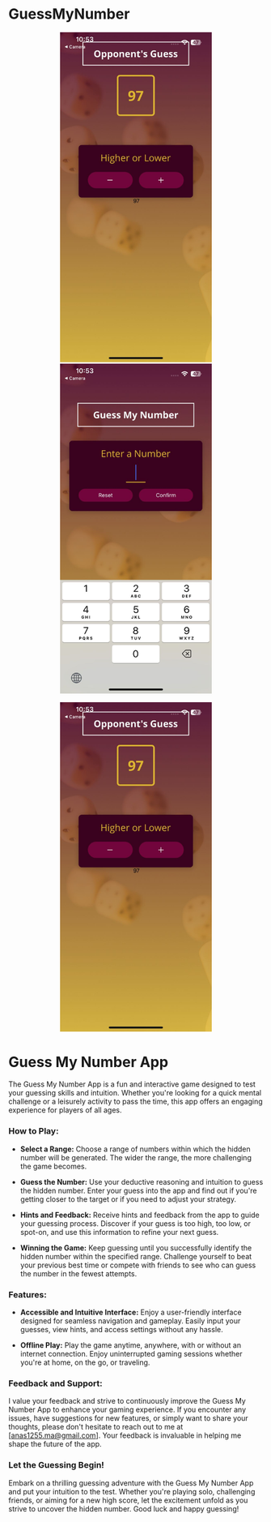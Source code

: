 # GuessMyNumber

<p align="center">
  <img src="https://github.com/Manas1255/GuessMyNumber/blob/main/assets/Pic1.jpeg" alt="Pic1" width="300" style="display:inline-block; margin: 0 20px;">
  <img src="https://github.com/Manas1255/GuessMyNumber/blob/main/assets/Pic2.jpeg" alt="Pic2" width="300" style="display:inline-block; margin: 0 20px;">
</p>
<p align="center">
  <img src="https://github.com/Manas1255/GuessMyNumber/blob/main/assets/Pic1.jpeg" alt="Pic3" width="300" style="display:inline-block; margin: 0 20px;">
  
</p>

# Guess My Number App

The Guess My Number App is a fun and interactive game designed to test your guessing skills and intuition. Whether you're looking for a quick mental challenge or a leisurely activity to pass the time, this app offers an engaging experience for players of all ages.

### How to Play:

- **Select a Range:** Choose a range of numbers within which the hidden number will be generated. The wider the range, the more challenging the game becomes.

- **Guess the Number:** Use your deductive reasoning and intuition to guess the hidden number. Enter your guess into the app and find out if you're getting closer to the target or if you need to adjust your strategy.

- **Hints and Feedback:** Receive hints and feedback from the app to guide your guessing process. Discover if your guess is too high, too low, or spot-on, and use this information to refine your next guess.

- **Winning the Game:** Keep guessing until you successfully identify the hidden number within the specified range. Challenge yourself to beat your previous best time or compete with friends to see who can guess the number in the fewest attempts.

### Features:

- **Accessible and Intuitive Interface:** Enjoy a user-friendly interface designed for seamless navigation and gameplay. Easily input your guesses, view hints, and access settings without any hassle.

- **Offline Play:** Play the game anytime, anywhere, with or without an internet connection. Enjoy uninterrupted gaming sessions whether you're at home, on the go, or traveling.

### Feedback and Support:

I value your feedback and strive to continuously improve the Guess My Number App to enhance your gaming experience. If you encounter any issues, have suggestions for new features, or simply want to share your thoughts, please don't hesitate to reach out to me at [anas1255.ma@gmail.com]. Your feedback is invaluable in helping me shape the future of the app.

### Let the Guessing Begin!

Embark on a thrilling guessing adventure with the Guess My Number App and put your intuition to the test. Whether you're playing solo, challenging friends, or aiming for a new high score, let the excitement unfold as you strive to uncover the hidden number. Good luck and happy guessing!
